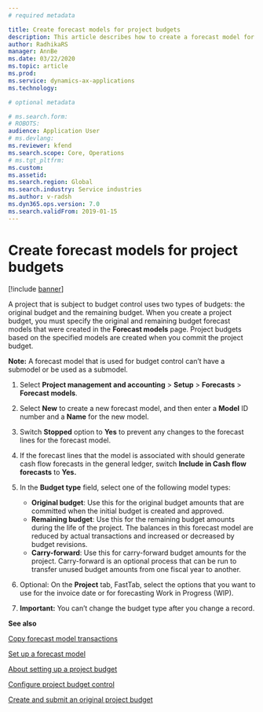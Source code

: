 ```yaml
---
# required metadata

title: Create forecast models for project budgets 
description: This article describes how to create a forecast model for remaining budget for budget contraol.
author: RadhikaRS
manager: AnnBe
ms.date: 03/22/2020
ms.topic: article
ms.prod: 
ms.service: dynamics-ax-applications
ms.technology: 

# optional metadata

# ms.search.form: 
# ROBOTS: 
audience: Application User
# ms.devlang: 
ms.reviewer: kfend
ms.search.scope: Core, Operations
# ms.tgt_pltfrm: 
ms.custom: 
ms.assetid: 
ms.search.region: Global
ms.search.industry: Service industries
ms.author: v-radsh
ms.dyn365.ops.version: 7.0
ms.search.validFrom: 2019-01-15
---
```


# Create forecast models for project budgets 

[!include [banner](../includes/banner.md)]

A project that is subject to budget control uses two types of budgets: the original budget and the remaining budget. When you create a project budget, you must specify the original and remaining budget forecast models that were created in the **Forecast models** page. Project budgets based on the specified models are created when you commit the project budget.

**Note:** A forecast model that is used for budget control can’t have a submodel or be used as a submodel.

1. Select **Project management and accounting** > **Setup** > **Forecasts**  > **Forecast models**.
2.  Select **New** to create a new forecast model, and then enter a **Model** ID number and a **Name** for the new model. 
3. Switch **Stopped** option to **Yes** to prevent any changes to the forecast lines for the forecast model. 
4. If the forecast lines that the model is associated with should generate cash flow forecasts in the general ledger, switch **Include in Cash flow forecasts** to **Yes.** 
5. In the **Budget type** field, select one of the following model types:
   - **Original budget**: Use this for the original budget amounts that are committed when the initial budget is created and approved. 
   - **Remaining budget**: Use this for the remaining budget amounts during the life of the project. The balances in this forecast model are reduced by actual transactions and increased or decreased by budget revisions. 
   - **Carry-forward**: Use this for carry-forward budget amounts for the project. Carry-forward is an optional process that can be run to transfer unused budget amounts from one fiscal year to another. 
6. Optional: On the **Project** tab, FastTab, select the options that you want to use for the invoice date or for forecasting Work in Progress (WIP).

1. **Important:** You can’t change the budget type after you change a record. 

**See also**

[Copy forecast model transactions](https://docs.microsoft.com/en-us/dynamicsax-2012/appuser-itpro/copy-forecast-model-transactions)

[Set up a forecast model](https://docs.microsoft.com/en-us/dynamicsax-2012/appuser-itpro/set-up-a-forecast-model)

[About setting up a project budget](https://docs.microsoft.com/en-us/dynamicsax-2012/appuser-itpro/about-setting-up-a-project-budget)

[Configure project budget control](https://docs.microsoft.com/en-us/dynamicsax-2012/appuser-itpro/configure-project-budget-control)

[Create and submit an original project budget](https://docs.microsoft.com/en-us/dynamicsax-2012/appuser-itpro/create-and-submit-an-original-project-budget)

 
